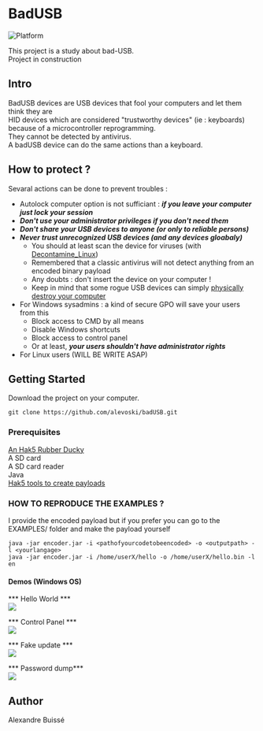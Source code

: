 # BadUSB
![Platform](https://img.shields.io/badge/plateform-windows%20%7C%20linux-lightgrey.svg)  

This project is a study about bad-USB.  
Project in construction  

## Intro ##
BadUSB devices are USB devices that fool your computers and let them think they are  
HID devices which are considered "trustworthy devices" (ie : keyboards) because of a microcontroller reprogramming.  
They cannot be detected by antivirus.  
A badUSB device can do the same actions than a keyboard.

## How to protect ? ##
Sevaral actions can be done to prevent troubles :  
 - Autolock computer option is not sufficiant : ***if you leave your computer just lock your session***  
 - ***Don't use your administrator privileges if you don't need them***  
 - ***Don't share your USB devices to anyone (or only to reliable persons)***
 - ***Never trust unrecognized USB devices (and any devices gloabaly)***  
    - You should at least scan the device for viruses (with [Decontamine_Linux](https://github.com/alevoski/decontamine_Linux))  
    - Remembered that a classic antivirus will not detect anything from an encoded binary payload  
    - Any doubts : don't insert the device on your computer !  
    - Keep in mind that some rogue USB devices can simply [physically destroy your computer](https://thehackernews.com/2016/09/usb-kill-computer.html)  
- For Windows sysadmins : a  kind of secure GPO will save your users from this
    - Block access to CMD by all means 
    - Disable Windows shortcuts
    - Block access to control panel 
    - Or at least, ***your users shouldn't have administrator rights***
- For Linux users (WILL BE WRITE ASAP)  

## Getting Started
Download the project on your computer.
```
git clone https://github.com/alevoski/badUSB.git
```

### Prerequisites
[An Hak5 Rubber Ducky](https://shop.hak5.org/products/usb-rubber-ducky-deluxe)  
A SD card  
A SD card reader  
Java  
[Hak5 tools to create payloads](https://github.com/hak5darren/USB-Rubber-Ducky)  

### HOW TO REPRODUCE THE EXAMPLES ?
I provide the encoded payload but if you prefer you can go to the EXAMPLES/ folder and make the payload yourself  
```
java -jar encoder.jar -i <pathofyourcodetobeencoded> -o <outputpath> -l <yourlangage>
java -jar encoder.jar -i /home/userX/hello -o /home/userX/hello.bin -l en
```

#### Demos (Windows OS)  
*** Hello World ***  
![](DOCS/DEMOS/hello.gif)  

*** Control Panel ***  
![](DOCS/DEMOS/controlPanel.gif)  

*** Fake update ***  
![](DOCS/DEMOS/fakeUpdate.gif)  

*** Password dump***  
![](DOCS/DEMOS/passdump.gif)  

## Author
Alexandre Buissé



